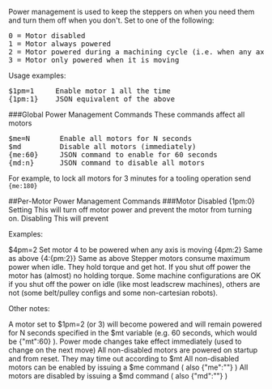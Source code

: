 Power management is used to keep the steppers on when you need them and turn them off when you don't. Set to one of the following:

<pre>
0 = Motor disabled
1 = Motor always powered
2 = Motor powered during a machining cycle (i.e. when any axis is moving)
3 = Motor only powered when it is moving
</pre>

Usage examples:
<pre>
$1pm=1     Enable motor 1 all the time
{1pm:1}    JSON equivalent of the above
</pre>

###Global Power Management Commands
These commands affect all motors
<pre>
$me=N       Enable all motors for N seconds
$md         Disable all motors (immediately)
{me:60}     JSON command to enable for 60 seconds
{md:n}      JSON command to disable all motors 
</pre>

For example, to lock all motors for 3 minutes for a tooling operation send `{me:180}`

##Per-Motor Power Management Commands
###Motor Disabled {1pm:0}
Setting This will turn off motor power and prevent the motor from turning on. Disabling This will prevent 

Examples:

$4pm=2         Set motor 4 to be powered when any axis is moving
{4pm:2}        Same as above
{4:{pm:2}}     Same as above
Stepper motors consume maximum power when idle. They hold torque and get hot. If you shut off power the motor has (almost) no holding torque. Some machine configurations are OK if you shut off the power on idle (like most leadscrew machines), others are not (some belt/pulley configs and some non-cartesian robots).

Other notes:

A motor set to $1pm=2 (or 3) will become powered and will remain powered for N seconds specified in the $mt variable (e.g. 60 seconds, which would be {"mt":60} ).
Power mode changes take effect immediately (used to change on the next move)
All non-disabled motors are powered on startup and from reset. They may time out according to $mt
All non-disabled motors can be enabled by issuing a $me command ( also {"me":""} )
All motors are disabled by issuing a $md command ( also {"md":""} )